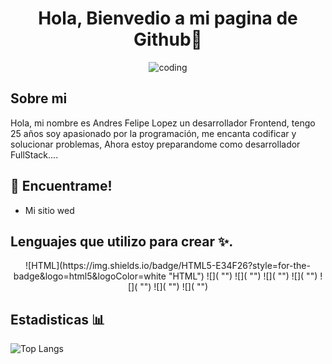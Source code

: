 <div align="center">
  
# Hola, Bienvedio a mi pagina de Github👋

![coding](https://media2.giphy.com/media/3iyKHMIKg5VWG6qHUm/giphy.gif "Coding")
</div>

## Sobre mi

Hola, mi nombre es Andres Felipe Lopez un desarrollador Frontend, tengo 25 años soy apasionado por la programación, me encanta codificar y solucionar problemas, Ahora estoy preparandome como desarrollador FullStack....

## 📍 Encuentrame!

- Mi sitio wed **[<AbiCode/>](https://cv-vue-andres-f-lopez.vercel.app/)**

## Lenguajes que utilizo para crear ✨.
<div align="center">
![HTML](https://img.shields.io/badge/HTML5-E34F26?style=for-the-badge&logo=html5&logoColor=white "HTML")
![]( "")
![]( "")
![]( "")
![]( "")
![]( "")
![]( "")
![]( "")
  
</div>


## Estadisticas 📊

![Top Langs](https://github-readme-stats.vercel.app/api/top-langs/?username=Abic26&layout=compact&show_icons=true&theme=holi&hide_border=true&border_radius=50)
